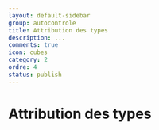```yaml
---
layout: default-sidebar
group: autocontrole
title: Attribution des types
description: ...
comments: true
icon: cubes
category: 2
ordre: 4
status: publish
---
```


# Attribution des types